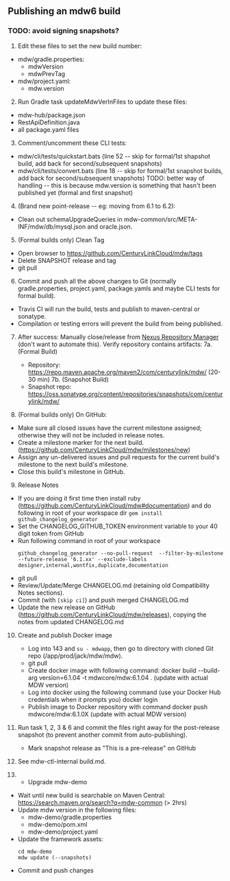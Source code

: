 ## Publishing an mdw6 build

### TODO: avoid signing snapshots?

1. Edit these files to set the new build number:
  - mdw/gradle.properties:
    - mdwVersion
    - mdwPrevTag
  - mdw/project.yaml:
    - mdw.version

2. Run Gradle task updateMdwVerInFiles to update these files:
  - mdw-hub/package.json
  - RestApiDefinition.java
  - all package.yaml files

3. Comment/uncomment these CLI tests:
  - mdw/cli/tests/quickstart.bats (line 52 -- skip for formal/1st shapshot build, add back for second/subsequent snapshots)
  - mdw/cli/tests/convert.bats (line 18 -- skip for formal/1st snapshot builds, add back for second/subsequent snapshots)
    TODO: better way of handling -- this is because mdw.version is something that hasn't been published yet (formal and first snapshot)

4. (Brand new point-release -- eg: moving from 6.1 to 6.2):
  - Clean out schemaUpgradeQueries in mdw-common/src/META-INF/mdw/db/mysql.json and oracle.json.

5. (Formal builds only) Clean Tag
  - Open browser to https://github.com/CenturyLinkCloud/mdw/tags
  - Delete SNAPSHOT release and tag
  - git pull

6. Commit and push all the above changes to Git (normally gradle.properties, project.yaml, package.yamls and maybe CLI tests for formal build).
  - Travis CI will run the build, tests and publish to maven-central or sonatype.
  - Compilation or testing errors will prevent the build from being published.

7. After success:
  Manually close/release from [Nexus Repository Manager](https://oss.sonatype.org/#welcome) (don't want to automate this).
  Verify repository contains artifacts:
  7a. (Formal Build)
    - Repository: https://repo.maven.apache.org/maven2/com/centurylink/mdw/ (20-30 min)
  7b. (Snapshot Build)
    - Snapshot repo: https://oss.sonatype.org/content/repositories/snapshots/com/centurylink/mdw/

8. (Formal builds only) On GitHub:
  - Make sure all closed issues have the current milestone assigned; otherwise they will not be included in release notes.
  - Create a milestone marker for the next build. (https://github.com/CenturyLinkCloud/mdw/milestones/new)
  - Assign any un-delivered issues and pull requests for the current build's milestone to the next build's milestone.
  - Close this build's milestone in GitHub.

9. Release Notes
  - If you are doing it first time then install ruby (https://github.com/CenturyLinkCloud/mdw#documentation) and do following in root of your workspace dir
    `gem install github_changelog_generator`
  - Set the CHANGELOG_GITHUB_TOKEN environment variable to your 40 digit token from GitHub
  - Run following command in root of your workspace
    ```
    github_changelog_generator --no-pull-request  --filter-by-milestone --future-release '6.1.xx' --exclude-labels designer,internal,wontfix,duplicate,documentation
    ```
  - git pull
  - Review/Update/Merge CHANGELOG.md (retaining old Compatibility Notes sections).
  - Commit (with `[skip ci]`) and push merged CHANGELOG.md
  - Update the new release on GitHub (https://github.com/CenturyLinkCloud/mdw/releases), copying the notes from updated CHANGELOG.md

10. Create and publish Docker image
    - Log into 143 and `su - mdwapp`, then go to directory with cloned Git repo (/app/prod/jack/mdw/mdw).
    - git pull
    - Create docker image with following command:
        docker build --build-arg version=6.1.04 -t mdwcore/mdw:6.1.04 .   (update with actual MDW version)
    - Log into docker using the following command (use your Docker Hub credentials when it prompts you)
        docker login
    - Publish image to Docker repository with command
        docker push mdwcore/mdw:6.1.0X   (update with actual MDW version)

11. Run task 1, 2, 3 & 6 and commit the files right away for the post-release snapshot (to prevent another commit from auto-publishing).
    - Mark snapshot release as "This is a pre-release" on GitHub

12. See mdw-ctl-internal build.md.

13. - Upgrade mdw-demo
   - Wait until new build is searchable on Maven Central:    
     https://search.maven.org/search?q=mdw-common (> 2hrs)
   - Update mdw version in the following files:
       - mdw-demo/gradle.properties
       - mdw-demo/pom.xml
       - mdw-demo/project.yaml
   - Update the framework assets:
     ```
     cd mdw-demo
     mdw update (--snapshots)
     ```
  - Commit and push changes
